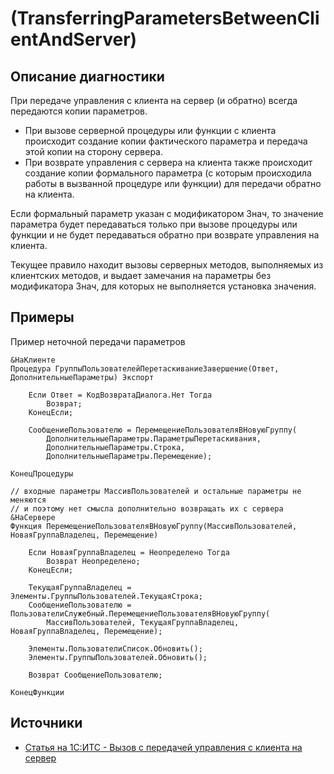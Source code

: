 # <Diagnostic name> (TransferringParametersBetweenClientAndServer)

<!-- Блоки выше заполняются автоматически, не трогать -->
## Описание диагностики
<!-- Описание диагностики заполняется вручную. Необходимо понятным языком описать смысл и схему работу -->
При передаче управления с клиента на сервер (и обратно) всегда передаются копии параметров.

- При вызове серверной процедуры или функции с клиента происходит создание копии фактического параметра и передача этой копии на сторону сервера.
- При возврате управления с сервера на клиента также происходит создание копии формального параметра (с которым происходила работы в вызванной процедуре или функции) для передачи обратно на клиента.

Если формальный параметр указан с модификатором Знач, то значение параметра будет передаваться только при вызове процедуры или функции и не будет передаваться обратно при возврате управления на клиента.

Текущее правило находит вызовы серверных методов, выполняемых из клиентских методов, и выдает замечания на параметры без модификатора Знач, для которых не выполняется установка значения.

## Примеры
<!-- В данном разделе приводятся примеры, на которые диагностика срабатывает, а также можно привести пример, как можно исправить ситуацию -->
Пример неточной передачи параметров
```bsl
&НаКлиенте
Процедура ГруппыПользователейПеретаскиваниеЗавершение(Ответ, ДополнительныеПараметры) Экспорт
	
	Если Ответ = КодВозвратаДиалога.Нет Тогда
		Возврат;
	КонецЕсли;
	
	СообщениеПользователю = ПеремещениеПользователяВНовуюГруппу(
		ДополнительныеПараметры.ПараметрыПеретаскивания,
		ДополнительныеПараметры.Строка,
		ДополнительныеПараметры.Перемещение);
	
КонецПроцедуры

// входные параметры МассивПользователей и остальные параметры не меняются 
// и поэтому нет смысла дополнительно возвращать их с сервера
&НаСервере
Функция ПеремещениеПользователяВНовуюГруппу(МассивПользователей, НоваяГруппаВладелец, Перемещение)
	
	Если НоваяГруппаВладелец = Неопределено Тогда
		Возврат Неопределено;
	КонецЕсли;
	
	ТекущаяГруппаВладелец = Элементы.ГруппыПользователей.ТекущаяСтрока;
	СообщениеПользователю = ПользователиСлужебный.ПеремещениеПользователяВНовуюГруппу(
		МассивПользователей, ТекущаяГруппаВладелец, НоваяГруппаВладелец, Перемещение);
	
	Элементы.ПользователиСписок.Обновить();
	Элементы.ГруппыПользователей.Обновить();
	
	Возврат СообщениеПользователю;
	
КонецФункции
```

## Источники
<!-- Необходимо указывать ссылки на все источники, из которых почерпнута информация для создания диагностики -->
<!-- Примеры источников

* Источник: [Стандарт: Тексты модулей](https://its.1c.ru/db/v8std#content:456:hdoc)
* Полезная информация: [Отказ от использования модальных окон](https://its.1c.ru/db/metod8dev#content:5272:hdoc)
* Источник: [Cognitive complexity, ver. 1.4](https://www.sonarsource.com/docs/CognitiveComplexity.pdf) -->

- [Статья на 1С:ИТС - Вызов с передачей управления с клиента на сервер](https://its.1c.ru/db/v8318doc#bookmark:dev:TI000000153)
